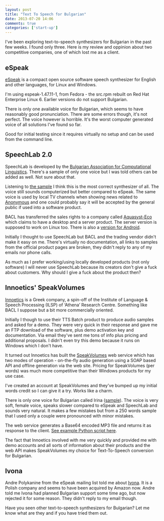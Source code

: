 ```yaml
---
layout: post
title: "Text To Speech for Bulgarian"
date: 2013-07-20 14:06
comments: true
categories: ['start-up']
---
```


I've been exploring text-to-speech synthesizers for Bulgarian in the past
few weeks. I found only three. Here is my review and oppinion about
two competitive companies, one of which lost me as a client.

eSpeak
------

[eSpeak](http://espeak.sourceforge.net/) is a compact open source software
speech synthesizer for English and other languages, for Linux and Windows.

I'm using espeak-1.47.11-1, from Fedora - the src.rpm rebuilt on Red Hat
Enterprise Linux 6. Earlier versions do not support Bulgarian.

There is only one available voice for Bulgarian, which seems to have reasonably
good pronunciation. There are some errors though, it's not perfect. The voice
however is horrible. It's the worst computer generated voice of all solutions
I've found so far. 

Good for initial testing since it requires virtually no setup and can be used
from the command line.

SpeechLab 2.0
-------------

SpeechLab is developed by the
[Bulgarian Association for Computational Linguistics](http://www.bacl.org/speechlab.html).
There's a sample of only one voice but I was told others can be added as well. Not sure about that.

Listening to [the sample](http://www.youtube.com/watch?feature=player_embedded&v=4s2UgwYgbkM)
I think this is the most correct synthesizer of all. The voice still sounds computerized
but better compared to eSpeak. The same voice is used by local TV channels when showing
news related to [Anonymous](https://en.wikipedia.org/wiki/Anonymous_%28group%29) and
one could probably say it will be accepted by the general public if used into
a software product.

BACL has transferred the sales rights to a company called
[Aquasyst-Eco](http://aquasyst-eco.com/speechlab_2_0_server.html) which claims to have
a desktop and a server product. The server version is supposed to work on Linux too.
There is also a [version for Android](http://slideme.org/application/speechlab-2-0).

Initially I thought to use SpeechLab but BACL and the trading vendor didn't make it
easy on me. There's virtually no documentation, all links to samples from the
official product pages are broken, they didn't reply to any of my emails
nor phone calls. 

As much as I prefer working/using locally developed products (not only software)
I will never use SpeechLab because its creators don't give a fuck about customers.
Why should I give a fuck about the product then? 


Innoetics' SpeakVolumes
-----------------------

[Innoetics](http://www.innoetics.com) is a Greek company, a spin-off of the
Institute of Language & Speech Processing (ILSP) of ‘Athena’ Research Centre.
Something like BACL I suppose but a bit more commercially oriented. 

Initially I though to use their TTS Batch product to produce audio samples
and asked for a demo. They were very quick in their response and gave me
an FTP download of the software, plus demo activation key and documentation. 
Via email they've sent me tons of info plus pricing and additional proposals.
I didn't even try this demo because it runs on Windows which I don't have.

It turned out Innoetics has built the [SpeakVolumes](http://www.speakvolumes.eu/)
web service which has two modes of operation - on-the-fly audio generation 
using a SOAP based API and offline generation via the web site.
Pricing for SpeakVolumes (per words) was much more competitive than their Windows products
for my use case.

I've created an account at SpeakVolumes and they've bumped up my initial words
credit so I can give it a try. Works like a charm. 

There is only one voice for Bulgarian called Irina
([sample](http://www.innoetics.com/media/tts_irinademo_bg.mp3)).
The voice is very soft, female voice, speaks slower compared to eSpeak
and SpeechLab and sounds very natural. It makes a few mistakes but
from a 250 words sample that I used only a couple were pronounced with
minor mistakes.


The web service generates a Base64 encoded MP3 file and returns it as
response to the client.
[See example Python script here](https://gist.github.com/atodorov/6044724).


The fact that Innoetics involved with me very quickly and provided me with
demo accounts and all sorts of information about their products and the
web API makes SpeakVolumes my choice for Text-To-Speech conversion for Bulgarian.

Ivona
-----

Andre Polykanine from the eSpeak mailing list told me about
[Ivona](http://www.ivona.com/en/). It is a Polish company and seems to 
have been acquired by Amazon now. Andre told me Ivona had planned Bulgarian
support some time ago, but now rejected it for some reason. They didn't
reply to my email though. 



Have you seen other text-to-speech synthesizers for Bulgarian? Let me know
what are they and if you have tried them out.


